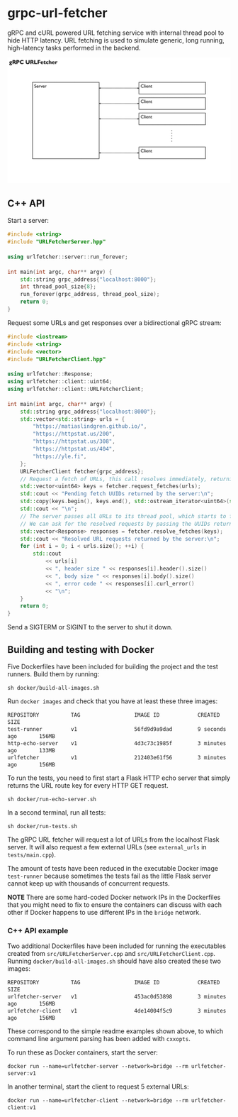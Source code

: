 # grpc-url-fetcher

gRPC and cURL powered URL fetching service with internal thread pool to hide HTTP latency.
URL fetching is used to simulate generic, long running, high-latency tasks performed in the backend.

![animated-sketch-of-service-data-flow](./demo.gif)

## C++ API

Start a server:
```c++
#include <string>
#include "URLFetcherServer.hpp"

using urlfetcher::server::run_forever;

int main(int argc, char** argv) {
    std::string grpc_address{"localhost:8000"};
    int thread_pool_size{8};
    run_forever(grpc_address, thread_pool_size);
    return 0;
}
```

Request some URLs and get responses over a bidirectional gRPC stream:
```c++
#include <iostream>
#include <string>
#include <vector>
#include "URLFetcherClient.hpp"

using urlfetcher::Response;
using urlfetcher::client::uint64;
using urlfetcher::client::URLFetcherClient;

int main(int argc, char** argv) {
    std::string grpc_address{"localhost:8000"};
    std::vector<std::string> urls = {
        "https://matiaslindgren.github.io/",
        "https://httpstat.us/200",
        "https://httpstat.us/308",
        "https://httpstat.us/404",
        "https://yle.fi",
    };
    URLFetcherClient fetcher{grpc_address};
    // Request a fetch of URLs, this call resolves immediately, returning a list of keys
    std::vector<uint64> keys = fetcher.request_fetches(urls);
    std::cout << "Pending fetch UUIDs returned by the server:\n";
    std::copy(keys.begin(), keys.end(), std::ostream_iterator<uint64>(std::cout, " "));
    std::cout << "\n";
    // The server passes all URLs to its thread pool, which starts to fetch them with cURL
    // We can ask for the resolved requests by passing the UUIDs returned by the server
    std::vector<Response> responses = fetcher.resolve_fetches(keys);
    std::cout << "Resolved URL requests returned by the server:\n";
    for (int i = 0; i < urls.size(); ++i) {
        std::cout
            << urls[i]
            << ", header size " << responses[i].header().size()
            << ", body size " << responses[i].body().size()
            << ", error code " << responses[i].curl_error()
            << "\n";
    }
    return 0;
}
```

Send a SIGTERM or SIGINT to the server to shut it down.


## Building and testing with Docker

Five Dockerfiles have been included for building the project and the test runners.
Build them by running:
```
sh docker/build-all-images.sh
```
Run `docker images` and check that you have at least these three images:
```
REPOSITORY          TAG                 IMAGE ID            CREATED             SIZE
test-runner         v1                  56fd9d9a9dad        9 seconds ago       156MB
http-echo-server    v1                  4d3c73c1985f        3 minutes ago       133MB
urlfetcher          v1                  212403e61f56        3 minutes ago       156MB
```
To run the tests, you need to first start a Flask HTTP echo server that simply returns the URL route key for every HTTP GET request.
```
sh docker/run-echo-server.sh
```
In a second terminal, run all tests:
```
sh docker/run-tests.sh
```
The gRPC URL fetcher will request a lot of URLs from the localhost Flask server.
It will also request a few external URLs (see `external_urls` in `tests/main.cpp`).

The amount of tests have been reduced in the executable Docker image `test-runner` because sometimes the tests fail as the little Flask server cannot keep up with thousands of concurrent requests.

**NOTE** There are some hard-coded Docker network IPs in the Dockerfiles that you might need to fix to ensure the containers can discuss with each other if Docker happens to use different IPs in the `bridge` network.

### C++ API example

Two additional Dockerfiles have been included for running the executables created from `src/URLFetcherServer.cpp` and `src/URLFetcherClient.cpp`.
Running `docker/build-all-images.sh` should have also created these two images:
```
REPOSITORY          TAG                 IMAGE ID            CREATED             SIZE
urlfetcher-server   v1                  453ac0d53898        3 minutes ago       156MB
urlfetcher-client   v1                  4de14004f5c9        3 minutes ago       156MB
```
These correspond to the simple readme examples shown above, to which command line argument parsing has been added with `cxxopts`.

To run these as Docker containers, start the server:
```
docker run --name=urlfetcher-server --network=bridge --rm urlfetcher-server:v1
```
In another terminal, start the client to request 5 external URLs:
```
docker run --name=urlfetcher-client --network=bridge --rm urlfetcher-client:v1
```
